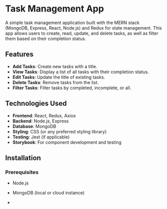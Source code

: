 # Task Management App

A simple task management application built with the MERN stack (MongoDB, Express, React, Node.js) and Redux for state management. This app allows users to create, read, update, and delete tasks, as well as filter them based on their completion status.

## Features

- **Add Tasks**: Create new tasks with a title.
- **View Tasks**: Display a list of all tasks with their completion status.
- **Edit Tasks**: Update the title of existing tasks.
- **Delete Tasks**: Remove tasks from the list.
- **Filter Tasks**: Filter tasks by completed, incomplete, or all.

## Technologies Used

- **Frontend**: React, Redux, Axios
- **Backend**: Node.js, Express
- **Database**: MongoDB
- **Styling**: CSS (or any preferred styling library)
- **Testing**: Jest (if applicable)
- **Storybook**: For component development and testing

## Installation

### Prerequisites

- Node.js
- MongoDB (local or cloud instance)

-